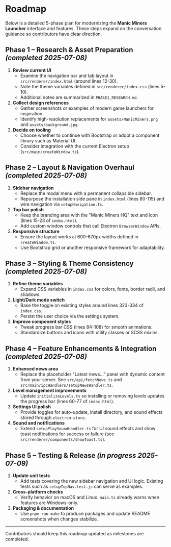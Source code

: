 # Roadmap

Below is a detailed 5-phase plan for modernizing the **Manic Miners Launcher** interface and features. These steps expand on the conversation guidance so contributors have clear direction.

## Phase 1 – Research & Asset Preparation _(completed 2025-07-08)_

1. **Review current UI**
   - Examine the navigation bar and tab layout in `src/renderer/index.html` (around lines 12-30).
   - Note the theme variables defined in `src/renderer/index.css` (lines 5-10).
   - Additional notes are summarized in `PHASE1_RESEARCH.md`.
2. **Collect design references**
   - Gather screenshots or examples of modern game launchers for inspiration.
   - Identify high-resolution replacements for `assets/ManicMiners.png` and `assets/background.jpg`.
3. **Decide on tooling**
   - Choose whether to continue with Bootstrap or adopt a component library such as Material UI.
   - Consider integration with the current Electron setup (`src/main/createWindow.ts`).

## Phase 2 – Layout & Navigation Overhaul _(completed 2025-07-08)_

1. **Sidebar navigation**
   - Replace the modal menu with a permanent collapsible sidebar.
   - Repurpose the installation side pane in `index.html` (lines 80-115) and wire navigation via `setupNavigation.ts`.
2. **Top bar polish**
   - Keep the branding area with the "Manic Miners HQ" text and icon (lines 15-23 of `index.html`).
   - Add custom window controls that call Electron `BrowserWindow` APIs.
3. **Responsive structure**
   - Ensure the layout works at 600-670px widths defined in `createWindow.ts`.
   - Use Bootstrap grid or another responsive framework for adaptability.

## Phase 3 – Styling & Theme Consistency _(completed 2025-07-08)_

1. **Refine theme variables**
   - Expand CSS variables in `index.css` for colors, fonts, border radii, and shadows.
2. **Light/Dark mode switch**
   - Base the toggle on existing styles around lines 323-334 of `index.css`.
   - Persist the user choice via the settings system.
3. **Improve component styles**
   - Tweak progress bar CSS (lines 84-108) for smooth animations.
   - Standardize buttons and icons with utility classes or SCSS mixins.

## Phase 4 – Feature Enhancements & Integration _(completed 2025-07-08)_

1. **Enhanced news area**
   - Replace the placeholder "Latest news…" panel with dynamic content from your server. See `src/api/fetchNews.ts` and `src/main/ipcHandlers/setupNewsHandler.ts`.
2. **Level management improvements**
   - Update `initializeLevels.ts` so installing or removing levels updates the progress bar (lines 60-77 of `index.html`).
3. **Settings UI polish**
   - Provide toggles for auto-update, install directory, and sound effects stored through `electron-store`.
4. **Sound and notifications**
   - Extend `setupPlaySoundHandler.ts` for UI sound effects and show toast notifications for success or failure (see `src/renderer/components/showToast.ts`).

## Phase 5 – Testing & Release _(in progress 2025-07-09)_

1. **Update unit tests**
   - Add tests covering the new sidebar navigation and UI logic. Existing tests such as `setupTopNav.test.js` can serve as examples.
2. **Cross-platform checks**
   - Verify behavior on macOS and Linux. `main.ts` already warns when features are Windows-only.
3. **Packaging & documentation**
   - Use `pnpm run make` to produce packages and update README screenshots when changes stabilize.

---

Contributors should keep this roadmap updated as milestones are completed.
